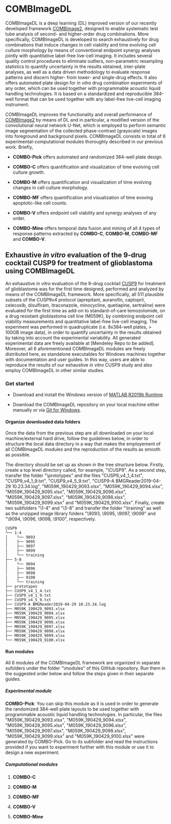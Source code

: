 # COMBImageDL

COMBImageDL is a deep learning (DL) improved version of our recently developed framework [COMBImage2](https://doi.org/10.1186/s12859-019-2908-0), designed to enable systematic test tube analysis of second- and higher-order drug combinations. More specifically, COMBImageDL is developed to search exhaustively for drug combinations that induce changes in cell viability and time evolving cell culture morphology by means of conventional endpoint synergy analyses jointly with quantitative label-free live-cell imaging. It includes several quality control procedures to eliminate outliers, non-parametric resampling statistics to quantify uncertainty in the results obtained, inter-plate analyses, as well as a data driven methodology to evaluate response patterns and discern higher- from lower- and single-drug effects. It also offers automated plate design for *in vitro* drug combination experiments of any order, which can be used together with programmable acoustic liquid handling technologies. It is based on a standardized and reproducible 384-well format that can be used together with any label-free live-cell imaging instrument. 

COMBImageDL improves the functionality and overall performance of [COMBImage2](https://doi.org/10.1186/s12859-019-2908-0) by means of DL and in particular, a modified version of the convolutional neural network U-Net, which is employed to perform semantic image segmentation of the collected phase-contrast (grayscale) images into foreground and background pixels. COMBImageDL consists in total of 6 experimental-computational modules thoroughly described in our previous work. Briefly,

- **COMBO-Pick** offers automated and randomized 384-well plate design.

- **COMBO-C** offers quantification and visualization of time evolving cell culture growth.

- **COMBO-M** offers quantification and visualization of time evolving changes in cell culture morphology.

- **COMBO-MF** offers quantification and visualization of time evoving apoptotic-like cell counts.

- **COMBO-V** offers endpoint cell viability and synergy analyses of any order. 

- **COMBO-Mine** offers temporal data fusion and mining of all 4 types of response patterns extracted by **COMBO-C**, **COMBO-M**, **COMBO-MF** and **COMBO-V**.

## Exhaustive *in vitro* evaluation of the 9-drug cocktail CUSP9 for treatment of glioblastoma using COMBImageDL

An exhaustive *in vitro* evaluation of the 9-drug cocktail [CUSP9](https://doi.org/10.18632/oncotarget.2408) for treatment of glioblastoma was for the first time designed, performed and analyzed by means of the COMBImageDL framework. More specifically, all 511 plausible subsets of the CUSP9v4 protocol (aprepitant, auranofin, captopril, celecoxib, disulfiram, itraconazole, minocycline, quetiapine, sertraline) were evaluated for the first time as add-on to standard-of-care temozolomide, on a drug resistant glioblastoma cell line (M059K), by combining endpoint cell viability measurements and quantitative label-free live-cell imaging. The experiment was performed in quadruplicate (i.e. 8x384-well plates, > 100GB image data), in order to quantify uncertainty in the results obtained by taking into account the experimental variability. All generated experimental data are freely available at [Mendeley Repo to be added]. Moreover, all 6 aforementioned COMBImageDL modules are freely distributed here, as standalone executables for Windows machines together with documentation and user guides. In this way, users are able to reproduce the results of our exhaustive *in vitro* CUSP9 study and also employ COMBImageDL in other similar studies. 

### Get started

- Download and install the Windows version of [MATLAB R2019b Runtime](https://www.mathworks.com/products/compiler/mcr/index.html).

- Download the COMBImageDL repository on your local machine either manually or via [Git for Windows](https://gitforwindows.org/).

#### Organize downloaded data folders

Once the data from the previous step are all downloaded on your local machine/external hard drive, follow the guidelines below, in order to structure the local data directory in a way that makes the employement of all COMBImageDL modules and the reproduction of the results as smooth as possible.  

The directory should be set up as shown in the tree structure below. Firstly, create a top level directory called, for example, "\CUSP9". As a second step, transfer the folder "\prototypes" and the files "CUSP9_v4_1_4.txt", "CUSP9_v4_1_9.txt", "CUSP9_v4_5_9.txt", "CUSP9-A BMGReader2019-04-29 10.23.34.log", "M059K_190429_9093.xlsx", "M059K_190429_9094.xlsx", "M059K_190429_9095.xlsx", "M059K_190429_9096.xlsx", "M059K_190429_9097.xlsx", "M059K_190429_9098.xlsx", "M059K_190429_9099.xlsx" and "M059K_190429_9100.xlsx". Finally, create two subfolders "\1-4" and "\5-8" and transfer the folder "\training" as well as the unzipped image library folders "\9093, \9095, \9097, \9099" and "\9094, \9096, \9098, \9100", respectively.

```
CUSP9
└── 1-4
│    └── 9093
│    ├── 9095
│    ├── 9097
|    ├── 9099
│    └── training
├── 5-8
│    └── 9094
│    ├── 9096
│    ├── 9098
|    ├── 9100 
│    └── training
├── prototypes
├── CUSP9_v4_1_4.txt
├── CUSP9_v4_1_9.txt
├── CUSP9_v4_5_9.txt
├── CUSP9-A BMGReader2019-04-29 10.23.34.log
├── M059K_190429_9093.xlsx
├── M059K_190429_9094.xlsx
├── M059K_190429_9095.xlsx
├── M059K_190429_9096.xlsx
├── M059K_190429_9097.xlsx
├── M059K_190429_9098.xlsx
├── M059K_190429_9099.xlsx
└── M059K_190429_9100.xlsx
```

#### Run modules

All 6 modules of the COMBImageDL framework are organized in separate sufolders under the folder "\modules" of this GitHub repository. Run them in the suggested order below and follow the steps given in their separate guides. 

##### Experimental module
 **COMBO-Pick**: You can skip this module as it is used in order to generate the randomized 384-well plate layouts to be used together with programmable acoustic liquid handling technologies. In particular, the files "M059K_190429_9093.xlsx", "M059K_190429_9094.xlsx", "M059K_190429_9095.xlsx", "M059K_190429_9096.xlsx", "M059K_190429_9097.xlsx", "M059K_190429_9098.xlsx", "M059K_190429_9099.xlsx" and "M059K_190429_9100.xlsx" were generated by COMBO-Pick. Go to its subfolder and read the instructions provided if you want to experiment further with this module or use it to design a new experiment. 

##### Computational modules
1. **COMBO-C**

2. **COMBO-M**

3. **COMBO-MF**

4. **COMBO-V**

5. **COMBO-Mine**









